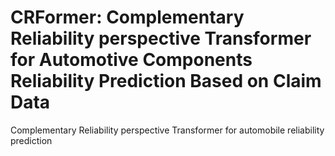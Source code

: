 # CRFormer: Complementary Reliability perspective Transformer for Automotive Components Reliability Prediction Based on Claim Data
Complementary Reliability perspective Transformer for automobile reliability prediction
